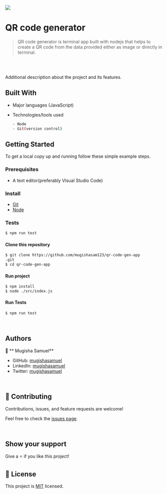 ![](https://img.shields.io/badge/QrCode-blue)

# QR code generator

> QR code generator is terminal app built with nodejs that helps to create a QR code from the data provided either as image or directly in terminal.

<br/>

<br/>

Additional description about the project and its features.

## Built With

- Major languages (JavaScript)
- Technologies/tools used

  ```bash
  - Node
  - Git(version control)

  ```

## Getting Started

To get a local copy up and running follow these simple example steps.

### Prerequisites

- A text editor(preferably Visual Studio Code)

### Install

- [Git](https://git-scm.com/downloads)
- [Node](https://nodejs.org/en/download/)

### Tests

```bash
$ npm run test

```

#### Clone this repository

```bash
$ git clone https://github.com/mugishasam123/qr-code-gen-app
.git
$ cd qr-code-gen-app
```

#### Run project

```bash
$ npm install
$ node ./src/index.js
```

#### Run Tests

```bash
$ npm run test
```

<br>

## Authors

👤 ** Mugisha Samuel**

- GitHub: [mugishasamuel](https://github.com/mugishasam123)
- LinkedIn: [mugishasamuel](https://www.linkedin.com/in/mugisha-samuel-55a905208/)
- Twitter: [mugishasamuel](https://twitter.com/mugishasamuel42/)

<br>

## 🤝 Contributing

Contributions, issues, and feature requests are welcome!

Feel free to check the [issues page](https://github.com/mugishasam123/qr-code-gen-app/issues).

<br>

## Show your support

Give a ⭐️ if you like this project!

## 📝 License

This project is [MIT](https://opensource.org/licenses/MIT) licensed.
